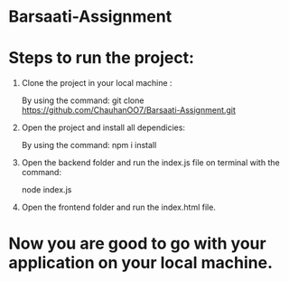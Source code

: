 # Barsaati-Assignment

# Steps to run the project:

1. Clone the project in your local machine :
   
    By using the command:  git clone https://github.com/ChauhanOO7/Barsaati-Assignment.git
2. Open the project and install all dependicies:
   
    By using the command: npm i install

3. Open the backend folder and run the index.js file on terminal with the command:

     node index.js

4. Open the frontend folder and run the index.html file.


# Now you are good to go with your application on your local machine.
